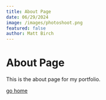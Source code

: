 ```yaml
---
title: About Page
date: 06/29/2024
image: /images/photoshoot.png
featured: false
author: Matt Birch
---
```


# About Page

This is the about page for my portfolio. 

[go home](/)
